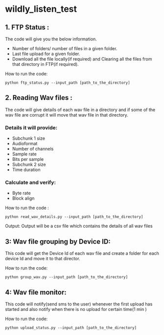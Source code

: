 # wildly_listen_test


## 1. FTP Status : 


   The code will give you the below information.
  * Number of folders/ number of files in a given folder.
  * Last file upload for a given folder.
  * Download all the file locally(if required) and Clearing all the files from that directory in FTP(if required).

How to run the code:

   ``` shell
   python ftp_status.py --input_path [path_to_the_directory]
   ```

## 2. Reading Wav files :
  
 
 The code will give details of each wav file in a directory and if some of the wav file are corrupt it will move that wav file in that directory.

### Details it will provide:


  * Subchunk 1 size
  * Audioformat
  * Number of channels
  * Sample rate
  * Bits per sample
  * Subchunk 2 size
  * Time duration
### Calculate and verify:

   * Byte rate
   * Block align

 How to run  the code :
 
 
``` shell
python read_wav_details.py --input_path [path_to_the_directory]
```

Output:
Output will be a csv file which contains the details of all wav files


## 3:  Wav file grouping by Device ID: 


This code will get the Device Id of each wav file and create a folder for each device Id and move it to that director.

How to run the code:

``` shell
python group_wav.py --input_path [path_to_the_directory]
```


## 4:  Wav file monitor:


This code will notify(send sms to the user) whenever the first upload has started and also notify when there is no upload for certain time(1 min )

How to run the code:

```shell
python upload_status.py --input_path [path_to_the_directory]
```

